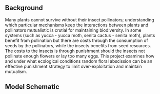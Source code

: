 ## Background
Many plants cannot survive without their insect pollinators; understanding which particular mechanisms keep the interactions between plants and pollinators mutualistic is crutial for maintaining biodiversity. In some systems (such as yucca - yucca moth, senita cactus - senita moth), plants benefit from pollination but there are costs through the consumption of seeds by the pollinators, while the insects benefits from seed resources. The costs to the insects is through punishment should the insects not pollinate enough flowers or lay too many eggs. This project examines how and under what ecological conditions random floral abscission can be an effective punishment strategy to limit over-exploitation and maintain mutualism. 
## Model Schematic 
